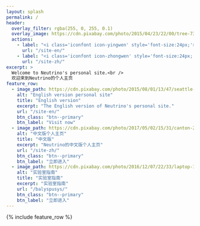 ```yaml
---
layout: splash
permalink: /
header:
  overlay_filter: rgba(255, 0, 255, 0.1)
  overlay_image: https://cdn.pixabay.com/photo/2015/04/23/22/00/tree-736885_960_720.jpg
  actions:
    - label: "<i class='iconfont icon-yingwen' style='font-size:24px;'></i> English version"
      url: "/site-en/"
    - label: "<i class='iconfont icon-zhongwen' style='font-size:24px;'></i> 中文版"
      url: "/site-zh/"
excerpt: >
  Welcome to Neutrino's personal site.<br />
  欢迎来到Neutrino的个人主页
feature_row:
  - image_path: https://cdn.pixabay.com/photo/2015/08/01/13/47/seattle-870282_960_720.jpg
    alt: "English version personal site"
    title: "English version"
    excerpt: "The English version of Neutrino's personal site."
    url: "/site-en/"
    btn_class: "btn--primary"
    btn_label: "Visit now"
  - image_path: https://cdn.pixabay.com/photo/2017/05/02/15/31/canton-2278473_960_720.jpg
    alt: "中文版个人主页"
    title: "中文版"
    excerpt: "Neutrino的中文版个人主页"
    url: "/site-zh/"
    btn_class: "btn--primary"
    btn_label: "立即进入"
  - image_path: https://cdn.pixabay.com/photo/2016/12/07/22/33/laptop-1890547_960_720.jpg
    alt: "实验室指南"
    title: "实验室指南"
    excerpt: "实验室指南"
    url: "/balyspusys/"
    btn_class: "btn--primary"
    btn_label: "立即进入"
---
```


{% include feature_row %}

<link rel="stylesheet" href="https://at.alicdn.com/t/font_1128404_q6ba1h94yc.css">